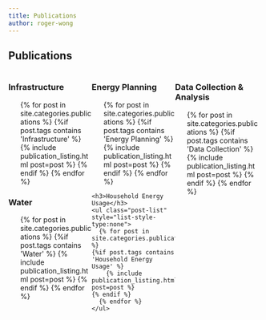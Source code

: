 ```yaml
---
title: Publications
author: roger-wong
---
```

<div>
  <h2 id="products__tools">Publications</h2>

  <div class="span4" style="float:left; margin:0; width:33%;">
    <h3> Infrastructure</h3>
    <ul class="post-list" style="list-style-type:none">
      {% for post in site.categories.publications %}
	{%if post.tags contains 'Infrastructure' %}
	    {% include publication_listing.html post=post %}
	{% endif %}
      {% endfor %}
    </ul>
    <h3> Water</h3>
    <ul class="post-list" style="list-style-type:none">
      {% for post in site.categories.publications %}
	{%if post.tags contains 'Water' %}
	    {% include publication_listing.html post=post %}
	{% endif %}
      {% endfor %}
    </ul>
  </div>
  <div class="span4"  style="float:left; margin:0; width:33%;">
    <h3>Energy Planning</h3>
    <ul class="post-list" style="list-style-type:none">
      {% for post in site.categories.publications %}
	{%if post.tags contains 'Energy Planning' %}
	    {% include publication_listing.html post=post %}
	{% endif %}
      {% endfor %}
    </ul>

    <h3>Household Energy Usage</h3>
    <ul class="post-list" style="list-style-type:none">
      {% for post in site.categories.publications %}
	{%if post.tags contains 'Household Energy Usage' %}
	    {% include publication_listing.html post=post %}
	{% endif %}
      {% endfor %}
    </ul>
  </div>

  <div class="span4"  style="float:left; margin:0; width:33%;">
    <h3>Data Collection & Analysis</h3>
    <ul class="post-list" style="list-style-type:none">
      {% for post in site.categories.publications %}
	{%if post.tags contains 'Data Collection' %}
	    {% include publication_listing.html post=post %}
	{% endif %}
      {% endfor %}
    </ul>
  </div>
</div>
